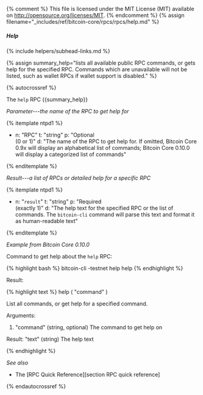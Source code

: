 {% comment %}
This file is licensed under the MIT License (MIT) available on
http://opensource.org/licenses/MIT.
{% endcomment %}
{% assign filename="_includes/ref/bitcoin-core/rpcs/rpcs/help.md" %}

##### Help
{% include helpers/subhead-links.md %}

{% assign summary_help="lists all available public RPC commands, or gets help for the specified RPC.  Commands which are unavailable will not be listed, such as wallet RPCs if wallet support is disabled." %}

{% autocrossref %}

The `help` RPC {{summary_help}}

*Parameter---the name of the RPC to get help for*

{% itemplate ntpd1 %}
- n: "RPC"
  t: "string"
  p: "Optional<br>(0 or 1)"
  d: "The name of the RPC to get help for.  If omitted, Bitcoin Core 0.9x will display an alphabetical list of commands; Bitcoin Core 0.10.0 will display a categorized list of commands"

{% enditemplate %}

*Result---a list of RPCs or detailed help for a specific RPC*

{% itemplate ntpd1 %}
- n: "`result`"
  t: "string"
  p: "Required<br>(exactly 1)"
  d: "The help text for the specified RPC or the list of commands.  The `bitcoin-cli` command will parse this text and format it as human-readable text"

{% enditemplate %}

*Example from Bitcoin Core 0.10.0*

Command to get help about the `help` RPC:

{% highlight bash %}
bitcoin-cli -testnet help help
{% endhighlight %}

Result:

{% highlight text %}
help ( "command" )

List all commands, or get help for a specified command.

Arguments:
1. "command"     (string, optional) The command to get help on

Result:
"text"     (string) The help text

{% endhighlight %}

*See also*

* The [RPC Quick Reference][section RPC quick reference]

{% endautocrossref %}
